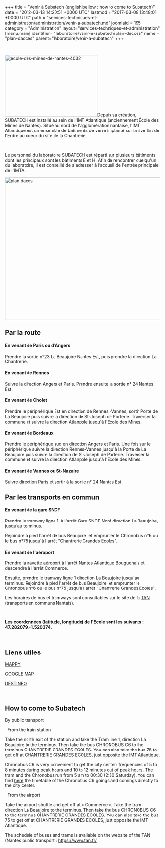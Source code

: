 +++
title = "Venir à Subatech (english bellow : how to come to Subatech)"
date = "2012-03-13 14:20:51 +0000 UTC"
lastmod = "2017-03-08 13:48:01 +0000 UTC"
path = "services-techniques-et-administration/administration/venir-a-subatech.md"
joomlaid = 195
category = "Administration"
layout="services-techniques-et-administration"
[menu.main]
  identifier= "laboratoire/venir-a-subatech/plan-dacces"
  name = "plan-dacces"
  parent="laboratoire/venir-a-subatech"
+++
<p> </p>
<p><img src="images/General/ecole-des-mines-de-nantes-4032.jpg" alt="ecole-des-mines-de-nantes-4032" width="300" height="200" title="Vue général de l'Ecole des Mines depuis la rue Alfred Kastler."/>Depuis sa création, SUBATECH est installé au sein de l'IMT Atlantique (anciennement École des Mines de Nantes). Situé au nord de l'agglomération nantaise, l'IMT Atlantique est un ensemble de batiments de verre implanté sur la rive Est de l'Erdre au coeur du site de la Chantrerie.</p>
<p> </p>
<p>Le personnel du laboratoire SUBATECH est réparti sur plusieurs bâtiments dont les principaux sont les bâtiments E et H. Afin de rencontrer quelqu'un du laboratoire, il est conseillé de s'adresser à l’accueil de l'entrée principale de l'IMTA.</p>
<p><a href="images/Administration/plan%!d(MISSING)accs.jpg" rel="lightbox"><img src="images/Administration/plan%!d(MISSING)accs.jpg" alt="plan daccs" width="600" height="463"/></a></p>
<h2>Par la route</h2>
<h4>En venant de Paris ou d'Angers</h4>
<p>Prendre la sortie n°23 La Beaujoire Nantes Est, puis prendre la direction La Chantrerie.</p>
<h4>En venant de Rennes</h4>
<p>Suivre la direction Angers et Paris. Prendre ensuite la sortie n° 24 Nantes Est.</p>
<h4>En venant de Cholet</h4>
<p>Prendre le périphérique Est en direction de Rennes -Vannes, sortir Porte de La Beaujoire puis suivre la direction de St-Joseph de Porterie. Traverser la commune et suivre la direction Atlanpole jusqu'à l'École des Mines.</p>
<h4>En venant de Bordeaux</h4>
<p>Prendre le périphérique sud en direction Angers et Paris. Une fois sur le périphérique suivre la direction Rennes-Vannes jusqu'à la Porte de La Beaujoire puis suivre la direction de St-Joseph de Porterie. Traverser la commune et suivre la direction Atlanpole jusqu'à l'École des Mines.</p>
<h4>En venant de Vannes ou St-Nazaire</h4>
<p>Suivre direction Paris et sortir à la sortie n° 24 Nantes Est.</p>
<h2>Par les transports en commun</h2>
<h4>En venant de la gare SNCF</h4>
<p>Prendre le tramway ligne 1  à l'arrêt Gare SNCF Nord direction La Beaujoire, jusqu’au terminus.</p>
<p>Rejoindre à pied l'arrêt de bus Beaujoire  et emprunter le Chronobus n°6 ou le bus n°75 jusqu'à l'arrêt "Chantrerie Grandes Ecoles".</p>
<h4>En venant de l'aéroport</h4>
<p>Prendre la <a href="images/Administration/navette_aeroport_-_horaires_du_26-08-13_au_11-07-14.pdf" target="_blank">navette aéroport</a> à l'arrêt Nantes Atlantique Bouguenais et descendre à l'arrêt Commerce.</p>
<p>Ensuite, prendre le tramway ligne 1 direction La Beaujoire jusqu'au terminus. Rejoindre à pied l'arrêt de bus Beaujoire  et emprunter le Chronobus n°6 ou le bus n°75 jusqu'à l'arrêt "Chantrerie Grandes Ecoles".</p>
<p>Les horaires de bus et tramways sont consultables sur le site de la <a href="http://www.tan.fr/">TAN</a> (transports en communs Nantais).</p>
<p> </p>
<p><strong>Les coordonnées (latitude, longitude) de l'Ecole sont les suivants : 47.282079,-1.520374.</strong></p>
<p> </p>
<h2>Liens utiles</h2>
<p><a href="http://fr.mappy.com/" target="_blank">MAPPY</a></p>
<p><a href="http://maps.google.fr/" target="_blank">GOOGLE MAP</a></p>
<p><a href="http://www.destineo.fr/" target="_blank">DESTINEO</a></p>
<p> </p>
<h2>How to come to Subatech</h2>
<p><span>By public transport</span></p>
<p>  From the train station</p>
<p>Take the north exit of the station and take the Tram line 1, direction La Beaujoire to the terminus. Then take the bus CHRONOBUS C6 to the terminus CHANTRERIE GRANDES ECOLES. You can also take the bus 75 to get off at CHANTRERIE GRANDES ECOLES, just opposite the IMT Atlantique.</p>
<p>Chronobus C6 is very convenient to get the city center: frequencies of 5 to 8 minutes during peak hours and 10 to 12 minutes out of peak hours.  The tram and the Chronobus run from 5 am to 00:30 (2:30 Saturday). You can find <a href="https://www.tan.fr/fiche-horaires-ligne-c6-1306.kjsp?RH=1417441489347">here</a> the timetable of the Chronobus C6 goings and comings directly to the city center.  </p>
<p>  From the airport</p>
<p>Take the airport shuttle and get off at « Commerce ». Take the tram direction La Beaujoire to the terminus. Then take the bus CHRONOBUS C6 to the terminus CHANTRERIE GRANDES ECOLES. You can also take the bus 75 to get off at CHANTRERIE GRANDES ECOLES, just opposite the IMT Atlantique.</p>
<p>The schedule of buses and trams is available on the website of the TAN (Nantes public transport): <a href="https://www.tan.fr/">https://www.tan.fr/</a></p>
<p> </p>
<p> </p>